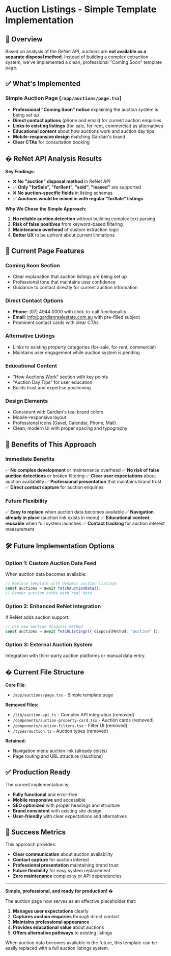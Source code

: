 # Auction Listings - Simple Template Implementation

## 🎯 **Overview**

Based on analysis of the ReNet API, auctions are **not available as a separate disposal method**. Instead of building a complex extraction system, we've implemented a clean, professional "Coming Soon" template page.

## ✅ **What's Implemented**

### **Simple Auction Page** (`/app/auctions/page.tsx`)
- **Professional "Coming Soon" notice** explaining the auction system is being set up
- **Direct contact options** (phone and email) for current auction enquiries
- **Links to existing listings** (for-sale, for-rent, commercial) as alternatives
- **Educational content** about how auctions work and auction day tips
- **Mobile-responsive design** matching Gardian's brand
- **Clear CTAs** for consultation booking

## � **ReNet API Analysis Results**

**Key Findings:**
- ❌ **No "auction" disposal method** in ReNet API
- ✅ **Only "forSale", "forRent", "sold", "leased"** are supported
- ❌ **No auction-specific fields** in listing schemas
- ✅ **Auctions would be mixed in with regular "forSale" listings**

**Why We Chose the Simple Approach:**
1. **No reliable auction detection** without building complex text parsing
2. **Risk of false positives** from keyword-based filtering
3. **Maintenance overhead** of custom extraction logic
4. **Better UX** to be upfront about current limitations

## 📱 **Current Page Features**

### **Coming Soon Section**
- Clear explanation that auction listings are being set up
- Professional tone that maintains user confidence
- Guidance to contact directly for current auction information

### **Direct Contact Options**
- **Phone**: (07) 4944 0000 with click-to-call functionality
- **Email**: info@gardianrealestate.com.au with pre-filled subject
- Prominent contact cards with clear CTAs

### **Alternative Listings**
- Links to existing property categories (for-sale, for-rent, commercial)
- Maintains user engagement while auction system is pending

### **Educational Content**
- "How Auctions Work" section with key points
- "Auction Day Tips" for user education
- Builds trust and expertise positioning

### **Design Elements**
- Consistent with Gardian's teal brand colors
- Mobile-responsive layout
- Professional icons (Gavel, Calendar, Phone, Mail)
- Clean, modern UI with proper spacing and typography

## 🚀 **Benefits of This Approach**

### **Immediate Benefits**
✅ **No complex development** or maintenance overhead
✅ **No risk of false auction detections** or broken filtering
✅ **Clear user expectations** about auction availability
✅ **Professional presentation** that maintains brand trust
✅ **Direct contact capture** for auction enquiries

### **Future Flexibility**
✅ **Easy to replace** when auction data becomes available
✅ **Navigation already in place** (auction link exists in menu)
✅ **Educational content reusable** when full system launches
✅ **Contact tracking** for auction interest measurement

## 🛠️ **Future Implementation Options**

### **Option 1: Custom Auction Data Feed**
When auction data becomes available:
```typescript
// Replace template with dynamic auction listings
const auctions = await fetchAuctionData();
// Render auction cards with real data
```

### **Option 2: Enhanced ReNet Integration**
If ReNet adds auction support:
```typescript
// Use new auction disposal method
const auctions = await fetchListings({ disposalMethod: "auction" });
```

### **Option 3: External Auction System**
Integration with third-party auction platforms or manual data entry.

## � **Current File Structure**

**Core File:**
- `/app/auctions/page.tsx` - Simple template page

**Removed Files:**
- `/lib/auction-api.ts` - Complex API integration (removed)
- `/components/auction-property-card.tsx` - Auction cards (removed)
- `/components/auction-filters.tsx` - Filter UI (removed)  
- `/types/auction.ts` - Auction types (removed)

**Retained:**
- Navigation menu auction link (already exists)
- Page routing and URL structure (/auctions)

## ✅ **Production Ready**

The current implementation is:
- **Fully functional** and error-free
- **Mobile responsive** and accessible
- **SEO optimized** with proper headings and structure
- **Brand consistent** with existing site design
- **User-friendly** with clear expectations and alternatives

## 🎯 **Success Metrics**

This approach provides:
- **Clear communication** about auction availability
- **Contact capture** for auction interest
- **Professional presentation** maintaining brand trust
- **Future flexibility** for easy system replacement
- **Zero maintenance** complexity or API dependencies

---

**Simple, professional, and ready for production! �**

The auction page now serves as an effective placeholder that:
1. **Manages user expectations** clearly
2. **Captures auction enquiries** through direct contact
3. **Maintains professional appearance** 
4. **Provides educational value** about auctions
5. **Offers alternative pathways** to existing listings

When auction data becomes available in the future, this template can be easily replaced with a full auction listings system.
